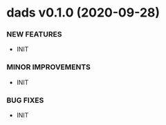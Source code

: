 dads v0.1.0 (2020-09-28) 
=========================

### NEW FEATURES
 
 * INIT

### MINOR IMPROVEMENTS

 * INIT

### BUG FIXES

 * INIT
